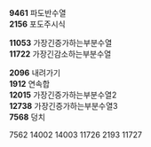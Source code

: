 **9461** 파도반수열  
**2156** 포도주시식  

**11053** 가장긴증가하는부분수열  
**11722** 가장긴감소하는부분수열  

**2096** 내려가기  
**1912** 연속합  
**12015** 가장긴증가하는부분수열2  
**12738** 가장긴증가하는부분수열3  
**7568** 덩치

7562
14002
14003
11726
2193
11727
